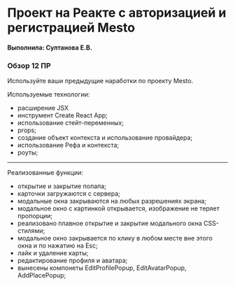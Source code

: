 # Проект на Реакте с авторизацией и регистрацией Mesto

#### Выполнила: Султанова Е.В.

### Обзор 12 ПР

Используйте ваши предыдущие наработки по проекту Mesto. 

Используемые технологии:

- расширение JSX
- инструмент Create React App;
- использование стейт-переменных;
- props;
- создание объект контекста и использование провайдера;
- использование Рефа и контекста;
- роуты;


---

Реализованные функции:

- открытие и закрытие попапа;
- карточки загружаются с сервера;
- модальные окна закрываются на любых разрешениях экрана;
- модальное окно с картинкой открывается, изображение не теряет пропорции;
- реализовано плавное открытие и закрытие модального окна CSS-стилями;
- модальное окно закрывается по клику в любом месте вне этого окна и по нажатию на Esc;
- лайк и удаление карты;
- редактирование профиля и аватара;
- вынесены компонеты EditProfilePopup, EditAvatarPopup, AddPlacePopup;
